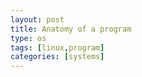```yaml
---
layout: post
title: Anatomy of a program
type: os
tags: [linux,program]
categories: [systems]
---
```

